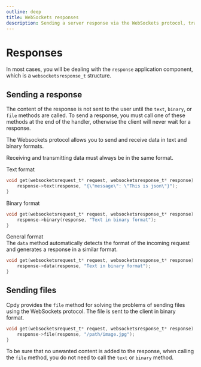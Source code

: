 ```yaml
---
outline: deep
title: WebSockets responses
description: Sending a server response via the WebSockets protocol, transferring data in text or binary format, and an example of sending a file
---
```


# Responses

In most cases, you will be dealing with the `response` application component, which is a `websocketsresponse_t` structure.

## Sending a response

The content of the response is not sent to the user until the `text`, `binary`, or `file` methods are called. To send a response, you must call one of these methods at the end of the handler, otherwise the client will never wait for a response.

The Websockets protocol allows you to send and receive data in text and binary formats.

Receiving and transmitting data must always be in the same format.

Text format

```C
void get(websocketsrequest_t* request, websocketsresponse_t* response) {
    response->text(response, "{\"message\": \"This is json\"}");
}
```

Binary format

```C
void get(websocketsrequest_t* request, websocketsresponse_t* response) {
    response->binary(response, "Text in binary format");
}
```

General format\
The `data` method automatically detects the format of the incoming request and generates a response in a similar format.

```C
void get(websocketsrequest_t* request, websocketsresponse_t* response) {
    response->data(response, "Text in binary format");
}
```

## Sending files

Cpdy provides the `file` method for solving the problems of sending files using the WebSockets protocol.
The file is sent to the client in binary format.

```C
void get(websocketsrequest_t* request, websocketsresponse_t* response) {
    response->file(response, "/path/image.jpg");
}
```

To be sure that no unwanted content is added to the response, when calling the `file` method, you do not need to call the `text` or `binary` method.
